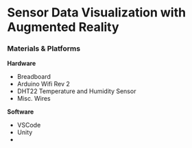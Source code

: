 # Sensor Data Visualization with Augmented Reality

### Materials & Platforms
**Hardware**
- Breadboard
- Arduino Wifi Rev 2
- DHT22 Temperature and Humidity Sensor
- Misc. Wires

**Software**
- VSCode
- Unity
- 

